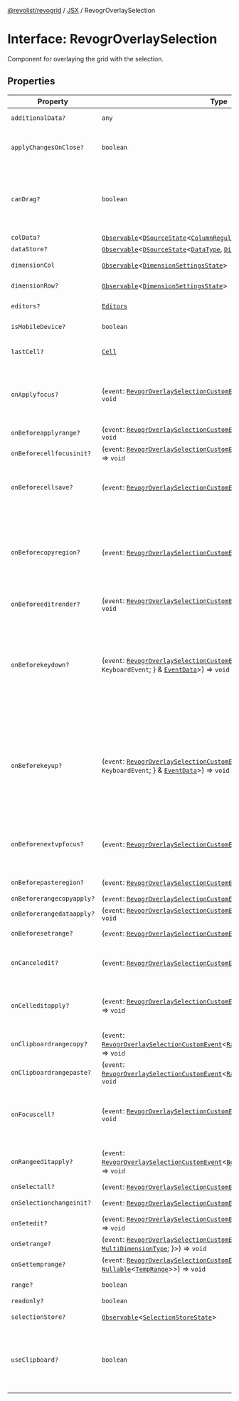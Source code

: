 [@revolist/revogrid](README.md) / [JSX](Namespace.JSX.md) / RevogrOverlaySelection

# Interface: RevogrOverlaySelection

Component for overlaying the grid with the selection.

## Properties

| Property | Type | Description | Defined in |
| ------ | ------ | ------ | ------ |
| `additionalData?` | `any` | Additional data to pass to renderer. | [src/components.d.ts:1891](https://github.com/revolist/revogrid/blob/0bf9217987a0038bc73b1aec64e1a3314302e790/src/components.d.ts#L1891) |
| `applyChangesOnClose?` | `boolean` | If true applys changes when cell closes if not Escape. | [src/components.d.ts:1895](https://github.com/revolist/revogrid/blob/0bf9217987a0038bc73b1aec64e1a3314302e790/src/components.d.ts#L1895) |
| `canDrag?` | `boolean` | Enable revogr-order-editor component (read more in revogr-order-editor component). Allows D&D. | [src/components.d.ts:1899](https://github.com/revolist/revogrid/blob/0bf9217987a0038bc73b1aec64e1a3314302e790/src/components.d.ts#L1899) |
| `colData?` | [`Observable`](TypeAlias.Observable.md)\<[`DSourceState`](TypeAlias.DSourceState.md)\<[`ColumnRegular`](Interface.ColumnRegular.md), [`DimensionCols`](TypeAlias.DimensionCols.md)\>\> | Column data store. | [src/components.d.ts:1903](https://github.com/revolist/revogrid/blob/0bf9217987a0038bc73b1aec64e1a3314302e790/src/components.d.ts#L1903) |
| `dataStore?` | [`Observable`](TypeAlias.Observable.md)\<[`DSourceState`](TypeAlias.DSourceState.md)\<[`DataType`](TypeAlias.DataType.md), [`DimensionRows`](TypeAlias.DimensionRows.md)\>\> | Row data store. | [src/components.d.ts:1907](https://github.com/revolist/revogrid/blob/0bf9217987a0038bc73b1aec64e1a3314302e790/src/components.d.ts#L1907) |
| `dimensionCol` | [`Observable`](TypeAlias.Observable.md)\<[`DimensionSettingsState`](Interface.DimensionSettingsState.md)\> | Dimension settings X. | [src/components.d.ts:1911](https://github.com/revolist/revogrid/blob/0bf9217987a0038bc73b1aec64e1a3314302e790/src/components.d.ts#L1911) |
| `dimensionRow?` | [`Observable`](TypeAlias.Observable.md)\<[`DimensionSettingsState`](Interface.DimensionSettingsState.md)\> | Dimension settings Y. | [src/components.d.ts:1915](https://github.com/revolist/revogrid/blob/0bf9217987a0038bc73b1aec64e1a3314302e790/src/components.d.ts#L1915) |
| `editors?` | [`Editors`](TypeAlias.Editors.md) | Custom editors register. | [src/components.d.ts:1919](https://github.com/revolist/revogrid/blob/0bf9217987a0038bc73b1aec64e1a3314302e790/src/components.d.ts#L1919) |
| `isMobileDevice?` | `boolean` | Is mobile view mode. | [src/components.d.ts:1923](https://github.com/revolist/revogrid/blob/0bf9217987a0038bc73b1aec64e1a3314302e790/src/components.d.ts#L1923) |
| `lastCell?` | [`Cell`](Interface.Cell.md) | Last real coordinates positions + 1. | [src/components.d.ts:1927](https://github.com/revolist/revogrid/blob/0bf9217987a0038bc73b1aec64e1a3314302e790/src/components.d.ts#L1927) |
| `onApplyfocus?` | (`event`: [`RevogrOverlaySelectionCustomEvent`](Interface.RevogrOverlaySelectionCustomEvent.md)\<[`FocusRenderEvent`](Interface.FocusRenderEvent.md)\>) => `void` | Before cell get focused. To prevent the default behavior of applying the edit data, you can call `e.preventDefault()`. | [src/components.d.ts:1931](https://github.com/revolist/revogrid/blob/0bf9217987a0038bc73b1aec64e1a3314302e790/src/components.d.ts#L1931) |
| `onBeforeapplyrange?` | (`event`: [`RevogrOverlaySelectionCustomEvent`](Interface.RevogrOverlaySelectionCustomEvent.md)\<[`FocusRenderEvent`](Interface.FocusRenderEvent.md)\>) => `void` | Before range applied. | [src/components.d.ts:1935](https://github.com/revolist/revogrid/blob/0bf9217987a0038bc73b1aec64e1a3314302e790/src/components.d.ts#L1935) |
| `onBeforecellfocusinit?` | (`event`: [`RevogrOverlaySelectionCustomEvent`](Interface.RevogrOverlaySelectionCustomEvent.md)\<[`BeforeSaveDataDetails`](TypeAlias.BeforeSaveDataDetails.md)\>) => `void` | Before cell focus. | [src/components.d.ts:1939](https://github.com/revolist/revogrid/blob/0bf9217987a0038bc73b1aec64e1a3314302e790/src/components.d.ts#L1939) |
| `onBeforecellsave?` | (`event`: [`RevogrOverlaySelectionCustomEvent`](Interface.RevogrOverlaySelectionCustomEvent.md)\<`any`\>) => `void` | Runs before cell save. Can be used to override or cancel original save. | [src/components.d.ts:1943](https://github.com/revolist/revogrid/blob/0bf9217987a0038bc73b1aec64e1a3314302e790/src/components.d.ts#L1943) |
| `onBeforecopyregion?` | (`event`: [`RevogrOverlaySelectionCustomEvent`](Interface.RevogrOverlaySelectionCustomEvent.md)\<`any`\>) => `void` | Before clipboard copy happened. Validate data before copy. To prevent the default behavior of editing data and use your own implementation, call `e.preventDefault()`. | [src/components.d.ts:1947](https://github.com/revolist/revogrid/blob/0bf9217987a0038bc73b1aec64e1a3314302e790/src/components.d.ts#L1947) |
| `onBeforeeditrender?` | (`event`: [`RevogrOverlaySelectionCustomEvent`](Interface.RevogrOverlaySelectionCustomEvent.md)\<[`FocusRenderEvent`](Interface.FocusRenderEvent.md)\>) => `void` | Before editor render. | [src/components.d.ts:1951](https://github.com/revolist/revogrid/blob/0bf9217987a0038bc73b1aec64e1a3314302e790/src/components.d.ts#L1951) |
| `onBeforekeydown?` | (`event`: [`RevogrOverlaySelectionCustomEvent`](Interface.RevogrOverlaySelectionCustomEvent.md)\<\{ `original`: `KeyboardEvent`; \} & [`EventData`](TypeAlias.EventData.md)\>) => `void` | Before key up event proxy, used to prevent key up trigger. If you have some custom behaviour event, use this event to check if it wasn't processed by internal logic. Call preventDefault(). | [src/components.d.ts:1955](https://github.com/revolist/revogrid/blob/0bf9217987a0038bc73b1aec64e1a3314302e790/src/components.d.ts#L1955) |
| `onBeforekeyup?` | (`event`: [`RevogrOverlaySelectionCustomEvent`](Interface.RevogrOverlaySelectionCustomEvent.md)\<\{ `original`: `KeyboardEvent`; \} & [`EventData`](TypeAlias.EventData.md)\>) => `void` | Before key down event proxy, used to prevent key down trigger. If you have some custom behaviour event, use this event to check if it wasn't processed by internal logic. Call preventDefault(). | [src/components.d.ts:1959](https://github.com/revolist/revogrid/blob/0bf9217987a0038bc73b1aec64e1a3314302e790/src/components.d.ts#L1959) |
| `onBeforenextvpfocus?` | (`event`: [`RevogrOverlaySelectionCustomEvent`](Interface.RevogrOverlaySelectionCustomEvent.md)\<[`Cell`](Interface.Cell.md)\>) => `void` | Fired when change of viewport happens. Usually when we switch between pinned regions. | [src/components.d.ts:1963](https://github.com/revolist/revogrid/blob/0bf9217987a0038bc73b1aec64e1a3314302e790/src/components.d.ts#L1963) |
| `onBeforepasteregion?` | (`event`: [`RevogrOverlaySelectionCustomEvent`](Interface.RevogrOverlaySelectionCustomEvent.md)\<`any`\>) => `void` | Before region paste happened. | [src/components.d.ts:1967](https://github.com/revolist/revogrid/blob/0bf9217987a0038bc73b1aec64e1a3314302e790/src/components.d.ts#L1967) |
| `onBeforerangecopyapply?` | (`event`: [`RevogrOverlaySelectionCustomEvent`](Interface.RevogrOverlaySelectionCustomEvent.md)\<[`ChangedRange`](TypeAlias.ChangedRange.md)\>) => `void` | Before range copy. | [src/components.d.ts:1971](https://github.com/revolist/revogrid/blob/0bf9217987a0038bc73b1aec64e1a3314302e790/src/components.d.ts#L1971) |
| `onBeforerangedataapply?` | (`event`: [`RevogrOverlaySelectionCustomEvent`](Interface.RevogrOverlaySelectionCustomEvent.md)\<[`FocusRenderEvent`](Interface.FocusRenderEvent.md)\>) => `void` | Range data apply. | [src/components.d.ts:1975](https://github.com/revolist/revogrid/blob/0bf9217987a0038bc73b1aec64e1a3314302e790/src/components.d.ts#L1975) |
| `onBeforesetrange?` | (`event`: [`RevogrOverlaySelectionCustomEvent`](Interface.RevogrOverlaySelectionCustomEvent.md)\<`any`\>) => `void` | Before range selection applied. | [src/components.d.ts:1979](https://github.com/revolist/revogrid/blob/0bf9217987a0038bc73b1aec64e1a3314302e790/src/components.d.ts#L1979) |
| `onCanceledit?` | (`event`: [`RevogrOverlaySelectionCustomEvent`](Interface.RevogrOverlaySelectionCustomEvent.md)\<`any`\>) => `void` | Used for editors support when editor close requested. | [src/components.d.ts:1983](https://github.com/revolist/revogrid/blob/0bf9217987a0038bc73b1aec64e1a3314302e790/src/components.d.ts#L1983) |
| `onCelleditapply?` | (`event`: [`RevogrOverlaySelectionCustomEvent`](Interface.RevogrOverlaySelectionCustomEvent.md)\<[`BeforeSaveDataDetails`](TypeAlias.BeforeSaveDataDetails.md)\>) => `void` | Cell edit apply to the data source. Triggers datasource edit on the root level. | [src/components.d.ts:1987](https://github.com/revolist/revogrid/blob/0bf9217987a0038bc73b1aec64e1a3314302e790/src/components.d.ts#L1987) |
| `onClipboardrangecopy?` | (`event`: [`RevogrOverlaySelectionCustomEvent`](Interface.RevogrOverlaySelectionCustomEvent.md)\<[`RangeClipboardCopyEventProps`](TypeAlias.RangeClipboardCopyEventProps.md)\>) => `void` | Range copy. | [src/components.d.ts:1991](https://github.com/revolist/revogrid/blob/0bf9217987a0038bc73b1aec64e1a3314302e790/src/components.d.ts#L1991) |
| `onClipboardrangepaste?` | (`event`: [`RevogrOverlaySelectionCustomEvent`](Interface.RevogrOverlaySelectionCustomEvent.md)\<[`RangeClipboardPasteEvent`](TypeAlias.RangeClipboardPasteEvent.md)\>) => `void` | Range paste event. | [src/components.d.ts:1995](https://github.com/revolist/revogrid/blob/0bf9217987a0038bc73b1aec64e1a3314302e790/src/components.d.ts#L1995) |
| `onFocuscell?` | (`event`: [`RevogrOverlaySelectionCustomEvent`](Interface.RevogrOverlaySelectionCustomEvent.md)\<[`ApplyFocusEvent`](Interface.ApplyFocusEvent.md)\>) => `void` | Cell get focused. To prevent the default behavior of applying the edit data, you can call `e.preventDefault()`. | [src/components.d.ts:1999](https://github.com/revolist/revogrid/blob/0bf9217987a0038bc73b1aec64e1a3314302e790/src/components.d.ts#L1999) |
| `onRangeeditapply?` | (`event`: [`RevogrOverlaySelectionCustomEvent`](Interface.RevogrOverlaySelectionCustomEvent.md)\<[`BeforeRangeSaveDataDetails`](TypeAlias.BeforeRangeSaveDataDetails.md)\>) => `void` | Range data apply. Triggers datasource edit on the root level. | [src/components.d.ts:2003](https://github.com/revolist/revogrid/blob/0bf9217987a0038bc73b1aec64e1a3314302e790/src/components.d.ts#L2003) |
| `onSelectall?` | (`event`: [`RevogrOverlaySelectionCustomEvent`](Interface.RevogrOverlaySelectionCustomEvent.md)\<`any`\>) => `void` | Select all. | [src/components.d.ts:2007](https://github.com/revolist/revogrid/blob/0bf9217987a0038bc73b1aec64e1a3314302e790/src/components.d.ts#L2007) |
| `onSelectionchangeinit?` | (`event`: [`RevogrOverlaySelectionCustomEvent`](Interface.RevogrOverlaySelectionCustomEvent.md)\<[`ChangedRange`](TypeAlias.ChangedRange.md)\>) => `void` | Selection range changed. | [src/components.d.ts:2011](https://github.com/revolist/revogrid/blob/0bf9217987a0038bc73b1aec64e1a3314302e790/src/components.d.ts#L2011) |
| `onSetedit?` | (`event`: [`RevogrOverlaySelectionCustomEvent`](Interface.RevogrOverlaySelectionCustomEvent.md)\<[`BeforeSaveDataDetails`](TypeAlias.BeforeSaveDataDetails.md)\>) => `void` | Set edit cell. | [src/components.d.ts:2015](https://github.com/revolist/revogrid/blob/0bf9217987a0038bc73b1aec64e1a3314302e790/src/components.d.ts#L2015) |
| `onSetrange?` | (`event`: [`RevogrOverlaySelectionCustomEvent`](Interface.RevogrOverlaySelectionCustomEvent.md)\<[`RangeArea`](TypeAlias.RangeArea.md) & \{ `type`: [`MultiDimensionType`](TypeAlias.MultiDimensionType.md); \}\>) => `void` | Set range. | [src/components.d.ts:2019](https://github.com/revolist/revogrid/blob/0bf9217987a0038bc73b1aec64e1a3314302e790/src/components.d.ts#L2019) |
| `onSettemprange?` | (`event`: [`RevogrOverlaySelectionCustomEvent`](Interface.RevogrOverlaySelectionCustomEvent.md)\<`null` \| [`Nullable`](TypeAlias.Nullable.md)\<[`TempRange`](TypeAlias.TempRange.md)\>\>) => `void` | Set temp range area during autofill. | [src/components.d.ts:2023](https://github.com/revolist/revogrid/blob/0bf9217987a0038bc73b1aec64e1a3314302e790/src/components.d.ts#L2023) |
| `range?` | `boolean` | Range selection allowed. | [src/components.d.ts:2027](https://github.com/revolist/revogrid/blob/0bf9217987a0038bc73b1aec64e1a3314302e790/src/components.d.ts#L2027) |
| `readonly?` | `boolean` | Readonly mode. | [src/components.d.ts:2031](https://github.com/revolist/revogrid/blob/0bf9217987a0038bc73b1aec64e1a3314302e790/src/components.d.ts#L2031) |
| `selectionStore?` | [`Observable`](TypeAlias.Observable.md)\<[`SelectionStoreState`](TypeAlias.SelectionStoreState.md)\> | Selection, range, focus. | [src/components.d.ts:2035](https://github.com/revolist/revogrid/blob/0bf9217987a0038bc73b1aec64e1a3314302e790/src/components.d.ts#L2035) |
| `useClipboard?` | `boolean` | Enable revogr-clipboard component (read more in revogr-clipboard component). Allows copy/paste. | [src/components.d.ts:2039](https://github.com/revolist/revogrid/blob/0bf9217987a0038bc73b1aec64e1a3314302e790/src/components.d.ts#L2039) |
